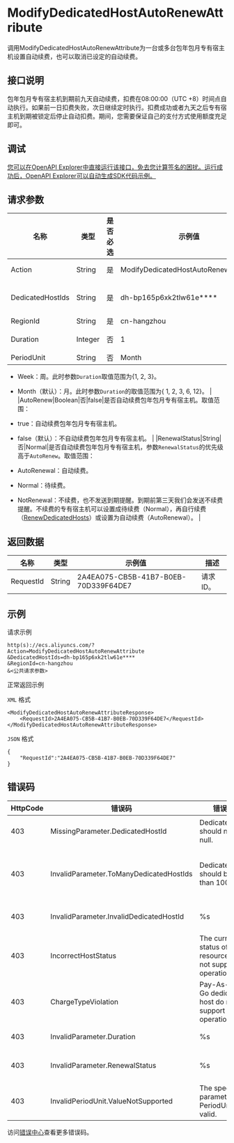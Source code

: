 # ModifyDedicatedHostAutoRenewAttribute

调用ModifyDedicatedHostAutoRenewAttribute为一台或多台包年包月专有宿主机设置自动续费，也可以取消已设定的自动续费。

## 接口说明

包年包月专有宿主机到期前九天自动续费，扣费在08:00:00（UTC +8）时间点自动执行。如果前一日扣费失败，次日继续定时执行。扣费成功或者九天之后专有宿主机到期被锁定后停止自动扣费。期间，您需要保证自己的支付方式使用额度充足即可。

## 调试

[您可以在OpenAPI Explorer中直接运行该接口，免去您计算签名的困扰。运行成功后，OpenAPI Explorer可以自动生成SDK代码示例。](https://api.aliyun.com/#product=Ecs&api=ModifyDedicatedHostAutoRenewAttribute&type=RPC&version=2014-05-26)

## 请求参数

|名称|类型|是否必选|示例值|描述|
|--|--|----|---|--|
|Action|String|是|ModifyDedicatedHostAutoRenewAttribute|系统规定参数。取值：ModifyDedicatedHostAutoRenewAttribute |
|DedicatedHostIds|String|是|dh-bp165p6xk2tlw61e\*\*\*\*|专有宿主机ID。最多可以输入100个包年包月专有宿主机ID，ID之间用半角逗号（,）隔开。 |
|RegionId|String|是|cn-hangzhou|专有宿主机所属的地域ID。 |
|Duration|Integer|否|1|续费周期。取值范围：请参见`PeriodUnit`参数的描述部分。 |
|PeriodUnit|String|否|Month|续费时长单位。取值范围：

 -   Week：周。此时参数`Duration`取值范围为\{1, 2, 3\}。
-   Month（默认）：月。此时参数`Duration`的取值范围为\{ 1, 2, 3, 6, 12\}。 |
|AutoRenew|Boolean|否|false|是否自动续费包年包月专有宿主机。取值范围：

 -   true：自动续费包年包月专有宿主机。
-   false（默认）：不自动续费包年包月专有宿主机。 |
|RenewalStatus|String|否|Normal|是否自动续费包年包月专有宿主机，参数`RenewalStatus`的优先级高于`AutoRenew`。取值范围：

 -   AutoRenewal：自动续费。
-   Normal：待续费。
-   NotRenewal：不续费，也不发送到期提醒。到期前第三天我们会发送不续费提醒。不续费的专有宿主机可以设置成待续费（Normal），再自行续费（[RenewDedicatedHosts](~~134250~~)）或设置为自动续费（AutoRenewal）。 |

## 返回数据

|名称|类型|示例值|描述|
|--|--|---|--|
|RequestId|String|2A4EA075-CB5B-41B7-B0EB-70D339F64DE7|请求ID。 |

## 示例

请求示例

```
http(s)://ecs.aliyuncs.com/?Action=ModifyDedicatedHostAutoRenewAttribute
&DedicatedHostIds=dh-bp165p6xk2tlw61e****
&RegionId=cn-hangzhou
&<公共请求参数>
```

正常返回示例

`XML` 格式

```
<ModifyDedicatedHostAutoRenewAttributeResponse>
    <RequestId>2A4EA075-CB5B-41B7-B0EB-70D339F64DE7</RequestId>
</ModifyDedicatedHostAutoRenewAttributeResponse>
```

`JSON` 格式

```
{
    "RequestId":"2A4EA075-CB5B-41B7-B0EB-70D339F64DE7"
}
```

## 错误码

|HttpCode|错误码|错误信息|描述|
|--------|---|----|--|
|403|MissingParameter.DedicatedHostId|DedicatedHostId should not be null.|参数DedicatedHostId不能为空。|
|403|InvalidParameter.ToManyDedicatedHostIds|DedicatedHostId should be less than 100.|参数DedicatedHostIds包含的专有宿主机ID应该少于100个。|
|403|InvalidParameter.InvalidDedicatedHostId|%s|指定的参数DedicatedHostId无效。|
|403|IncorrectHostStatus|The current status of the resource does not support this operation.|当前资源的状态不支持此操作。|
|403|ChargeTypeViolation|Pay-As-You-Go dedicated host do not support this operation.|按量付费的宿主机不支持当前操作。|
|403|InvalidParameter.Duration|%s|参数Duration无效。|
|403|InvalidParameter.RenewalStatus|%s|指定的参数RenewalStatus无效。|
|403|InvalidPeriodUnit.ValueNotSupported|The specified parameter PeriodUnit is not valid.|参数PeriodUnit无效。|

访问[错误中心](https://error-center.aliyun.com/status/product/Ecs)查看更多错误码。

